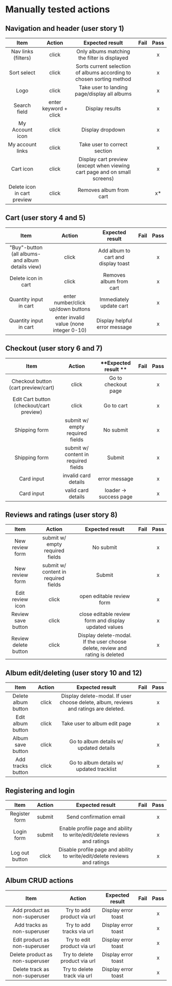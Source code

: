# Manually tested actions

## Navigation and header (user story 1)

**Item**|**Action**|**Expected result**|**Fail**|**Pass**
:-----:|:-----:|:-----:|:-----:|:-----:
Nav links (filters)|click|Only albums matching the filter is displayed| |x
Sort select|click|Sorts current selection of albums according to chosen sorting method| |x
Logo|click|Take user to landing page/display all albums| |x
Search field|enter keyword + click|Display results| |x
My Account icon|click|Display dropdown| |x
My account links|click|Take user to correct section| |x
Cart icon|click|Display cart preview (except when viewing cart page and on small screens)| |x
Delete icon in cart preview|click|Removes album from cart| |x*


## Cart (user story 4 and 5)

**Item**|**Action**|**Expected result**|**Fail**|**Pass**
:-----:|:-----:|:-----:|:-----:|:-----:
"Buy"-button (all albums- and album details view)|click|Add album to cart and display toast| |x
Delete icon in cart|click|Removes album from cart| |x
Quantity input in cart|enter number/click up/down buttons|Immediately update cart | |x
Quantity input in cart|enter invalid value (none integer 0-10)|Display helpful error message| |x


## Checkout (user story 6 and 7)

**Item**|**Action**|**Expected result **|**Fail**|**Pass**
:-----:|:-----:|:-----:|:-----:|:-----:
Checkout button (cart preview/cart)|click|Go to checkout page| |x
Edit Cart button (checkout/cart preview)|click|Go to cart| |x
Shipping form|submit w/ empty required fields|No submit| |x
Shipping form|submit w/ content in required fields|Submit| |x
Card input|invalid card details|error message| |x
Card input|valid card details|loader -> success page| |x


## Reviews and ratings (user story 8)

**Item**|**Action**|**Expected result**|**Fail**|**Pass**
:-----:|:-----:|:-----:|:-----:|:-----:
New review form|submit w/ empty required fields|No submit| |x
New review form|submit w/ content in required fields|Submit| |x
Edit review icon|click|open editable review form| |x
Review save button|click|close editable review form and display updated values| |x
Review delete button|click|Display delete-modal. If the user choose delete, review and rating is deleted| |x


## Album edit/deleting (user story 10 and 12)

**Item**|**Action**|**Expected result**|**Fail**|**Pass**
:-----:|:-----:|:-----:|:-----:|:-----:
Delete album button|click|Display delete-modal. If user choose delete, album, reviews and ratings are deleted.| |x
Edit album button|click|Take user to album edit page| |x
Album save button |click|Go to album details w/ updated details| |x
Add tracks button|click|Go to album details w/ updated tracklist| |x


## Registering and login 

**Item**|**Action**|**Expected result**|**Fail**|**Pass**
:-----:|:-----:|:-----:|:-----:|:-----:
Register form|submit|Send confirmation email| |x
Login form|submit|Enable profile page and ability to write/edit/delete reviews and ratings| |x
Log out button|click|Disable profile page and ability to write/edit/delete reviews and ratings| |x


## Album CRUD actions

**Item**|**Action**|**Expected result**|**Fail**|**Pass**
:-----:|:-----:|:-----:|:-----:|:-----:
Add product as non-superuser|Try to add product via url|Display error toast| |x
Add tracks as non-superuser|Try to add tracks via url|Display error toast| |x
Edit product as non-superuser|Try to edit product via url|Display error toast| |x
Delete product as non-superuser|Try to delete product via url|Display error toast| |x
Delete track as non-superuser|Try to delete track via url|Display error toast| |x






